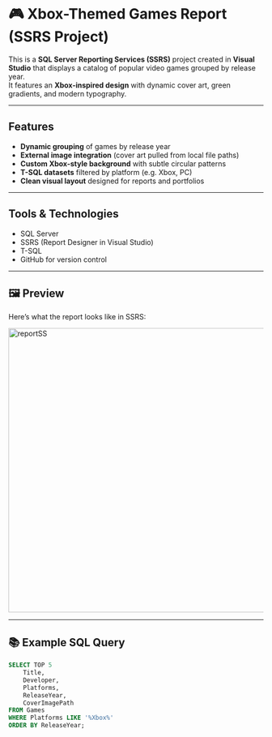 # 🎮 Xbox-Themed Games Report (SSRS Project)

This is a **SQL Server Reporting Services (SSRS)** project created in **Visual Studio** that displays a catalog of popular video games grouped by release year.  
It features an **Xbox-inspired design** with dynamic cover art, green gradients, and modern typography.

---

##  Features
- **Dynamic grouping** of games by release year  
- **External image integration** (cover art pulled from local file paths)  
- **Custom Xbox-style background** with subtle circular patterns  
- **T-SQL datasets** filtered by platform (e.g. Xbox, PC)  
- **Clean visual layout** designed for reports and portfolios  

---

## Tools & Technologies
- SQL Server  
- SSRS (Report Designer in Visual Studio)  
- T-SQL  
- GitHub for version control  

---

## 🖼️ Preview
Here’s what the report looks like in SSRS:


<img width="1090" height="561" alt="reportSS" src="https://github.com/user-attachments/assets/45bc83fd-faff-4c54-b7a1-f67ae9278618" />

---

## 📚 Example SQL Query
```sql
SELECT TOP 5 
    Title,
    Developer,
    Platforms,
    ReleaseYear,
    CoverImagePath
FROM Games
WHERE Platforms LIKE '%Xbox%'
ORDER BY ReleaseYear;
